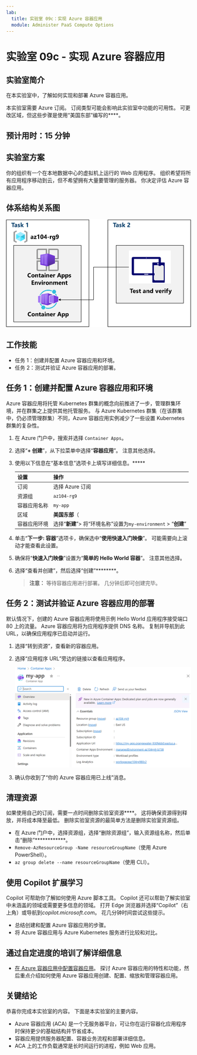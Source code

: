 ```yaml
---
lab:
  title: 实验室 09c：实现 Azure 容器应用
  module: Administer PaaS Compute Options
---
```


# 实验室 09c - 实现 Azure 容器应用

## 实验室简介

在本实验室中，了解如何实现和部署 Azure 容器应用。

本实验室需要 Azure 订阅。 订阅类型可能会影响此实验室中功能的可用性。 可更改区域，但这些步骤是使用“美国东部”编写的****。

## 预计用时：15 分钟

## 实验室方案

你的组织有一个在本地数据中心的虚拟机上运行的 Web 应用程序。 组织希望将所有应用程序移动到云，但不希望拥有大量要管理的服务器。 你决定评估 Azure 容器应用。

## 体系结构关系图

![任务关系图。](../media/az104-lab09b-aca-architecture.png)

## 工作技能

- 任务 1：创建并配置 Azure 容器应用和环境。
- 任务 2：测试并验证 Azure 容器应用的部署。

## 任务 1：创建并配置 Azure 容器应用和环境

Azure 容器应用将托管 Kubernetes 群集的概念向前推进了一步，管理群集环境，并在群集之上提供其他托管服务。 与 Azure Kubernetes 群集（在该群集中，仍必须管理群集）不同，Azure 容器应用实例减少了一些设置 Kubernetes 群集的复杂性。

1. 在 Azure 门户中，搜索并选择 `Container Apps`。

1. 选择“**+ 创建**”，从下拉菜单中选择“**容器应用**”。 注意其他选择。 

1. 使用以下信息在“基本信息”选项卡上填写详细信息。*****

    | 设置 | 操作 |
    |---|---|
    | 订阅 | 选择 Azure 订阅 |
    | 资源组 | `az104-rg9` |
    | 容器应用名称 |  `my-app` |
    | 区域    | **美国东部**（|
    | 容器应用环境 | 选择“**新建**”> 将“环境名称”设置为`my-environment` > “**创建**” |

1. 单击“**下一步: 容器**”选项卡，确保选中“**使用快速入门映像**”。 可能需要向上滚动才能查看此设置。 

1. 确保将“**快速入门映像**”设置为“**简单的 Hello World 容器**”。 注意其他选择。 

1. 选择“查看并创建”，然后选择“创建”********。

    >**注意：** 等待容器应用进行部署。 几分钟后即可创建完毕。 
 
## 任务 2：测试并验证 Azure 容器应用的部署

默认情况下，创建的 Azure 容器应用将使用示例 Hello World 应用程序接受端口 80 上的流量。 Azure 容器应用将为应用程序提供 DNS 名称。 复制并导航到此 URL，以确保应用程序已启动并运行。

1. 选择“转到资源”，查看新的容器应用。

1. 选择“应用程序 URL”旁边的链接以查看应用程序。

    ![门户中 ACA 概述页的屏幕截图。](../media/az104-lab09b-aca-overview.png)

1. 确认你收到了“你的 Azure 容器应用已上线”消息。
   
## 清理资源

如果使用自己的订阅，需要一点时间删除实验室资源****。 这将确保资源得到释放，并将成本降至最低。 删除实验室资源的最简单方法是删除实验室资源组。 

+ 在 Azure 门户中，选择资源组，选择“删除资源组”，输入资源组名称，然后单击“删除”************。
+ `Remove-AzResourceGroup -Name resourceGroupName`（使用 Azure PowerShell）。
+ `az group delete --name resourceGroupName`（使用 CLI）。

## 使用 Copilot 扩展学习
Copilot 可帮助你了解如何使用 Azure 脚本工具。 Copilot 还可以帮助了解实验室中未涵盖的领域或需要更多信息的领域。 打开 Edge 浏览器并选择“Copilot”（右上角）或导航到*copilot.microsoft.com*。 花几分钟时间尝试这些提示。

+ 总结创建和配置 Azure 容器应用的步骤。
+ 将 Azure 容器应用与 Azure Kubernetes 服务进行比较和对比。

## 通过自定进度的培训了解详细信息

+ [在 Azure 容器应用中配置容器应用](https://learn.microsoft.com/training/modules/configure-container-app-azure-container-apps/)。 探讨 Azure 容器应用的特性和功能，然后重点介绍如何使用 Azure 容器应用创建、配置、缩放和管理容器应用。


## 关键结论

恭喜你完成本实验室的内容。 下面是本实验室的主要内容。 

+ Azure 容器应用 (ACA) 是一个无服务器平台，可让你在运行容器化应用程序时保持更少的基础结构并节省成本。
+ 容器应用提供服务器配置、容器业务流程和部署详细信息。 
+ ACA 上的工作负载通常是长时间运行的进程，例如 Web 应用。

     
